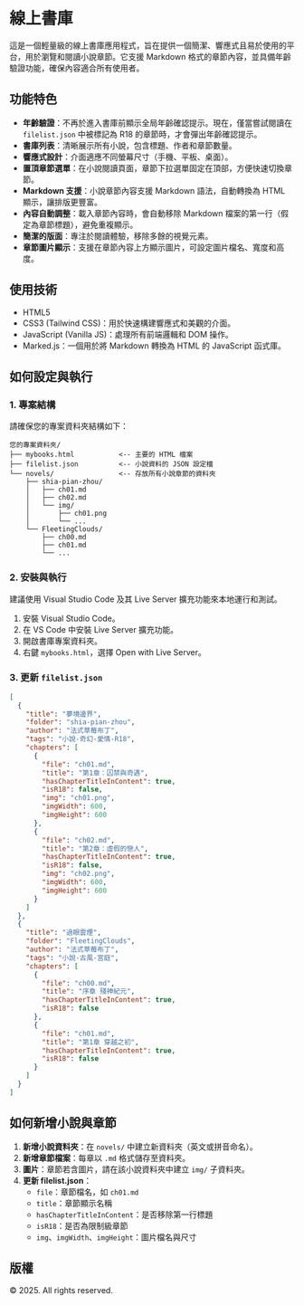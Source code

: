 # 線上書庫

這是一個輕量級的線上書庫應用程式，旨在提供一個簡潔、響應式且易於使用的平台，用於瀏覽和閱讀小說章節。它支援 Markdown 格式的章節內容，並具備年齡驗證功能，確保內容適合所有使用者。

## 功能特色

- **年齡驗證**：不再於進入書庫前顯示全局年齡確認提示。現在，僅當嘗試閱讀在 `filelist.json` 中被標記為 R18 的章節時，才會彈出年齡確認提示。
- **書庫列表**：清晰展示所有小說，包含標題、作者和章節數量。
- **響應式設計**：介面適應不同螢幕尺寸（手機、平板、桌面）。
- **置頂章節選單**：在小說閱讀頁面，章節下拉選單固定在頂部，方便快速切換章節。
- **Markdown 支援**：小說章節內容支援 Markdown 語法，自動轉換為 HTML 顯示，讓排版更豐富。
- **內容自動調整**：載入章節內容時，會自動移除 Markdown 檔案的第一行（假定為章節標題），避免重複顯示。
- **簡潔的版面**：專注於閱讀體驗，移除多餘的視覺元素。
- **章節圖片顯示**：支援在章節內容上方顯示圖片，可設定圖片檔名、寬度和高度。

## 使用技術

- HTML5
- CSS3 (Tailwind CSS)：用於快速構建響應式和美觀的介面。
- JavaScript (Vanilla JS)：處理所有前端邏輯和 DOM 操作。
- Marked.js：一個用於將 Markdown 轉換為 HTML 的 JavaScript 函式庫。

## 如何設定與執行

### 1. 專案結構

請確保您的專案資料夾結構如下：

```
您的專案資料夾/
├── mybooks.html           <-- 主要的 HTML 檔案
├── filelist.json          <-- 小說資料的 JSON 設定檔
└── novels/                <-- 存放所有小說章節的資料夾
    ├── shia-pian-zhou/    
    │   ├── ch01.md
    │   ├── ch02.md
    │   └── img/           
    │       ├── ch01.png
    │       └── ...
    └── FleetingClouds/    
        ├── ch00.md        
        ├── ch01.md
        └── ...
```

### 2. 安裝與執行

建議使用 Visual Studio Code 及其 Live Server 擴充功能來本地運行和測試。

1. 安裝 Visual Studio Code。
2. 在 VS Code 中安裝 Live Server 擴充功能。
3. 開啟書庫專案資料夾。
4. 右鍵 `mybooks.html`，選擇 Open with Live Server。

### 3. 更新 `filelist.json`

```json
[
  {
    "title": "夢境邊界",
    "folder": "shia-pian-zhou",
    "author": "法式草莓布丁",
    "tags": "小說-奇幻-愛情-R18",
    "chapters": [
      {
        "file": "ch01.md",
        "title": "第1章：囚禁與奇遇",
        "hasChapterTitleInContent": true,
        "isR18": false,
        "img": "ch01.png",
        "imgWidth": 600,
        "imgHeight": 600
      },
      {
        "file": "ch02.md",
        "title": "第2章：虛假的戀人",
        "hasChapterTitleInContent": true,
        "isR18": false,
        "img": "ch02.png",
        "imgWidth": 600,
        "imgHeight": 600
      }
    ]
  },
  {
    "title": "過眼雲煙",
    "folder": "FleetingClouds",
    "author": "法式草莓布丁",
    "tags": "小說-古風-宮庭",
    "chapters": [
      {
        "file": "ch00.md",
        "title": "序章 殘神紀元",
        "hasChapterTitleInContent": true,
        "isR18": false
      },
      {
        "file": "ch01.md",
        "title": "第1章 穿越之初",
        "hasChapterTitleInContent": true,
        "isR18": false
      }
    ]
  }
]
```

## 如何新增小說與章節

1. **新增小說資料夾**：在 `novels/` 中建立新資料夾（英文或拼音命名）。
2. **新增章節檔案**：每章以 `.md` 格式儲存至資料夾。
3. **圖片**：章節若含圖片，請在該小說資料夾中建立 `img/` 子資料夾。
4. **更新 filelist.json**：
   - `file`：章節檔名，如 `ch01.md`
   - `title`：章節顯示名稱
   - `hasChapterTitleInContent`：是否移除第一行標題
   - `isR18`：是否為限制級章節
   - `img`、`imgWidth`、`imgHeight`：圖片檔名與尺寸

## 版權

© 2025. All rights reserved.